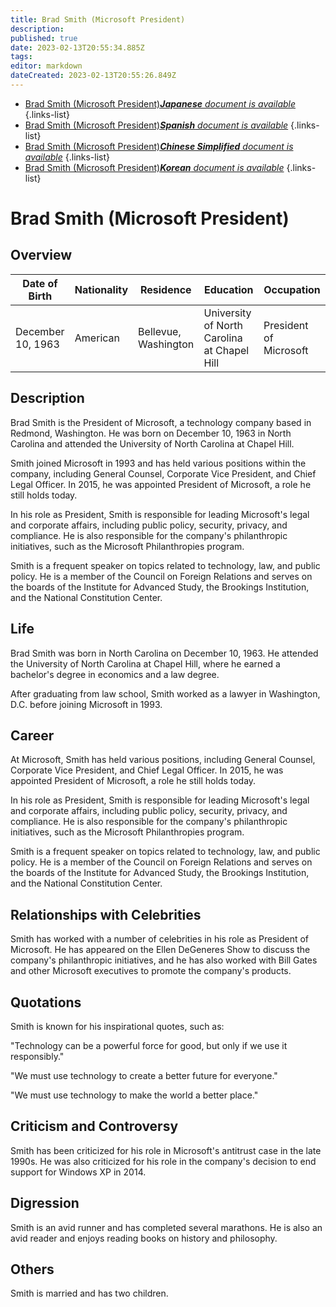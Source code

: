 ```yaml
---
title: Brad Smith (Microsoft President)
description: 
published: true
date: 2023-02-13T20:55:34.885Z
tags: 
editor: markdown
dateCreated: 2023-02-13T20:55:26.849Z
---
```


- [Brad Smith (Microsoft President)***Japanese** document is available*](/ja/Knowledge-base/Dictionary/Person/brad-smith-microsoft-president)
{.links-list}
- [Brad Smith (Microsoft President)***Spanish** document is available*](/es/Knowledge-base/Dictionary/Person/brad-smith-microsoft-president)
{.links-list}
- [Brad Smith (Microsoft President)***Chinese Simplified** document is available*](/zh/Knowledge-base/Dictionary/Person/brad-smith-microsoft-president)
{.links-list}
- [Brad Smith (Microsoft President)***Korean** document is available*](/ko/Knowledge-base/Dictionary/Person/brad-smith-microsoft-president)
{.links-list}


# Brad Smith (Microsoft President)

## Overview

| Date of Birth | Nationality | Residence | Education | Occupation |
| ------------- | ----------- | --------- | --------- | ---------- |
| December 10, 1963 | American | Bellevue, Washington | University of North Carolina at Chapel Hill | President of Microsoft |

## Description

Brad Smith is the President of Microsoft, a technology company based in Redmond, Washington. He was born on December 10, 1963 in North Carolina and attended the University of North Carolina at Chapel Hill.

Smith joined Microsoft in 1993 and has held various positions within the company, including General Counsel, Corporate Vice President, and Chief Legal Officer. In 2015, he was appointed President of Microsoft, a role he still holds today.

In his role as President, Smith is responsible for leading Microsoft's legal and corporate affairs, including public policy, security, privacy, and compliance. He is also responsible for the company's philanthropic initiatives, such as the Microsoft Philanthropies program.

Smith is a frequent speaker on topics related to technology, law, and public policy. He is a member of the Council on Foreign Relations and serves on the boards of the Institute for Advanced Study, the Brookings Institution, and the National Constitution Center.

## Life

Brad Smith was born in North Carolina on December 10, 1963. He attended the University of North Carolina at Chapel Hill, where he earned a bachelor's degree in economics and a law degree.

After graduating from law school, Smith worked as a lawyer in Washington, D.C. before joining Microsoft in 1993.

## Career

At Microsoft, Smith has held various positions, including General Counsel, Corporate Vice President, and Chief Legal Officer. In 2015, he was appointed President of Microsoft, a role he still holds today.

In his role as President, Smith is responsible for leading Microsoft's legal and corporate affairs, including public policy, security, privacy, and compliance. He is also responsible for the company's philanthropic initiatives, such as the Microsoft Philanthropies program.

Smith is a frequent speaker on topics related to technology, law, and public policy. He is a member of the Council on Foreign Relations and serves on the boards of the Institute for Advanced Study, the Brookings Institution, and the National Constitution Center.

## Relationships with Celebrities

Smith has worked with a number of celebrities in his role as President of Microsoft. He has appeared on the Ellen DeGeneres Show to discuss the company's philanthropic initiatives, and he has also worked with Bill Gates and other Microsoft executives to promote the company's products.

## Quotations

Smith is known for his inspirational quotes, such as:

"Technology can be a powerful force for good, but only if we use it responsibly."

"We must use technology to create a better future for everyone."

"We must use technology to make the world a better place."

## Criticism and Controversy

Smith has been criticized for his role in Microsoft's antitrust case in the late 1990s. He was also criticized for his role in the company's decision to end support for Windows XP in 2014.

## Digression

Smith is an avid runner and has completed several marathons. He is also an avid reader and enjoys reading books on history and philosophy.

## Others

Smith is married and has two children.